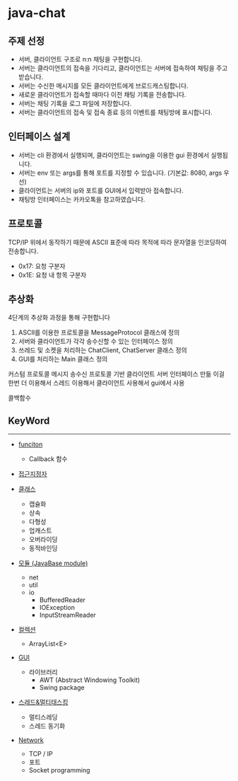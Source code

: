 # java-chat



## 주제 선정

- 서버, 클라이언트 구조로 n:n 채팅을 구현합니다.
- 서버는 클라이언트의 접속을 기다리고, 클라이언트는 서버에 접속하여 채팅을 주고받습니다.
- 서버는 수신한 메시지를 모든 클라이언트에게 브로드캐스팅합니다.
- 새로운 클라이언트가 접속할 때마다 이전 채팅 기록을 전송합니다.
- 서버는 채팅 기록을 로그 파일에 저장합니다.
- 서버는 클라이언트의 접속 및 접속 종료 등의 이벤트를 채팅방에 표시합니다.

## 인터페이스 설계

- 서버는 cli 환경에서 실행되며, 클라이언트는 swing을 이용한 gui 환경에서 실행됩니다.
- 서버는 env 또는 args를 통해 포트를 지정할 수 있습니다. (기본값: 8080, args 우선)
- 클라이언트는 서버의 ip와 포트를 GUI에서  입력받아 접속합니다.
- 채팅방 인터페이스는 카카오톡을 참고하였습니다.

## 프로토콜

TCP/IP 위에서 동작하기 때문에 ASCII 표준에 따라 목적에 따라 문자열을 인코딩하여 전송합니다.

- 0x17: 요청 구분자
- 0x1E: 요청 내 항목 구분자

## 추상화

4단계의 추상화 과정을 통해 구현합니다

1. ASCII를 이용한 프로토콜을 MessageProtocol 클래스에 정의
2. 서버와 클라이언트가 각각 송수신할 수 있는 인터페이스 정의
3. 쓰레드 및 소켓을 처리하는 ChatClient, ChatServer 클래스 정의
4. GUI를 처리하는 Main 클래스 정의


커스텀 프로토콜
메시지 송수신 프로토콜 기반 클라이언트 서버 인터페이스 만듦
이걸 한번 더 이용해서 스레드 이용해서 클라이언트
사용해서 gui에서 사용

콜백함수


## KeyWord

<hr>

- [funciton]()
    - Callback 함수

- [접근지정자]()
- [클래스]()
    - 캡슐화
    - 상속
    - 다형성
    - 업캐스트
    - 오버라이딩
    - 동적바인딩
-  [모듈 (JavaBase module)]()
    - net
    - util
    - io
        - BufferedReader
        - IOException
        - InputStreamReader
- [컬렉션]()
    - ArrayList\<E>

- [GUI]()
    - 라이브러리
        - AWT (Abstract Windowing Toolkit)
        - Swing package
- [스레드&멀티태스킹]()
    - 멀티스레딩
    - 스레드 동기화
- [Network]()
    - TCP / IP
    - 포트
    - Socket programming
